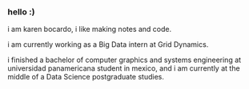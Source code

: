 ### hello :)

i am karen bocardo, i like making notes and code. 

i am currently working as a Big Data intern at Grid Dynamics.

i finished a bachelor of computer graphics and systems engineering at universidad panamericana student in mexico, and i am currently at the middle of a Data Science postgraduate studies.

<!--
**karenbocardo/karenbocardo** is a ✨ _special_ ✨ repository because its `README.md` (this file) appears on your GitHub profile.

Here are some ideas to get you started:

<!--
- 🔭 I’m currently working on ...
- 🌱 I’m currently learning ...
- 👯 I’m looking to collaborate on ...
- 🤔 I’m looking for help with ...
- 💬 Ask me about ...
- 📫 How to reach me: ...
- 😄 Pronouns: ...
- ⚡ Fun fact: ... 
